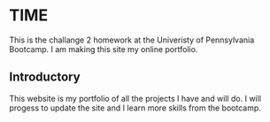 # TIME
This is the challange 2 homework at the Univeristy of Pennsylvania Bootcamp. I am making this site my online portfolio.

## Introductory
This website is my portfolio of all the projects I have and will do. I will progess to update the site and I learn more skills from the bootcamp.